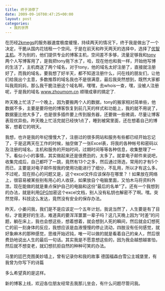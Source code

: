 ```yaml
---
title: 终于消停了
date: 2009-09-16T08:47:25+00:00
layout: post
categories:
  - 我的世界
---
```


在历经[2kmegs](http://www.2kmegs.com)的服务器速度极度缓慢，持续两天的情况下，终于我是做出了一个决定，干脆从国内花钱租一个空间。于是在前天和昨天两天的选择中，选择了[优智主机](http://www.uzidc.com/)。不为别的，他们提供专业的博客主机，空间差不多够，流量足够我和[tony](http://www.tonypoon.cn/)两个人写博客用了，是我把tony拖下水了，哈，现在他也和我一样，开始他写博的生活了，主机商送了两个域名，对于tony，他的域名太好注册了，直接就注册好了，而我的域名，要我想了好半天，都不知道注册什么，问在线的朋友们，让他们给我出个主意，多数推荐的域名我也不是很满意，最后我突然想到，既然大家都叫我周妈妈，那么我干脆注册这个域名啊，嘿嘿，去whois一查，嘿，没被人注册呢，于是我的域名 www.zhoumom.cn 顺理成章的搞定了.

昨天晚上忙活了一个晚上，因为要搬两个人的数据，tony的搬家相对简单些，他数据不多，主要是要将他的博客恢复到前几天的样式和功能上，我的就不用说了，数据量比他大多了，也是很多插件要上传到服务器，还要做一些微调，尽量让博客表现优异些。昨天晚上忙活完就已经快1点了，睡到被窝里面，还在想着自己的博客，想着它的明天。

我想，也许是我的年纪慢慢大了，注册过的很多网站和服务有些都已经开始忘记了，于是这两天在工作的时候，抽空做了一张Excel表，将我的各种帐号和密码以及注册的域名，主机和服务的开始时间，过期时间等等各种信息，收集整理了一下。看似小小的事情，其实做起来还是很费劲的，太多了。就拿电子邮件来说吧，收集完成后，自己都吓了一跳，竟然有13个之多，然后通过筛选，常用的才有5个而已，主要是对电子邮件按我的使用功能进行了细分，不乱用，所以才有这么多。不过呢，现在担心的问题又是，这个excel文件应该保存在哪里？！如果放在网络上，很容易被某些别有用心的人收获，如果放自个电脑里面，又怕木马将资料外泄。现在能做的就是重点保护自己的电脑和这份“最后的名单”了。还有一个我想到的办法，就是利用[GPG](http://www.gnupg.org)加密这个excel文档，别人没有私钥也解密不了啊。嘿。突然觉得，科技这么发达，竟然没有安全的保存办法。
<!--more-->
昨天，小姜问我，我们是不是应该定一个五年计划，我说当然了，人生要是有了目标，才能更好的生活，难道真的要浑浑噩噩一辈子吗？这几天晚上因为“时差”的问题，躺在床上，我也会想这些，想着想着，就会想到人死的瞬间，然后就会幻想死亡的前一刻身体的反应，我想应该是血液慢慢的停止流动，四肢没有任何感觉，就好象麻木的那种感觉，思维开始迟钝，唯一可以做的就是看着自己的亲人，然后很费劲地说出人生的最后一句话。其实我是不愿意想这些的，因为我会越想越害怕，然后就不想变老，就幻想抗拒自然的种种可笑的办法。

马里的廷巴克图美妙墙上，曾有记录你和我的故事 德国福森白雪公主城堡里，有我曾为你写下的诗篇

多么希望真的是这样。

新的博客上线，欢迎各位朋友经常去我那儿坐会，有什么问题尽管问我。
